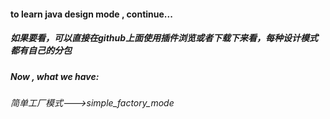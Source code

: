 #### to learn java design mode , continue...

##### 如果要看，可以直接在github上面使用插件浏览或者下载下来看，每种设计模式都有自己的分包

##### Now , what we have:

###### 简单工厂模式--->simple_factory_mode